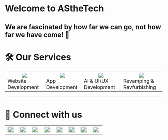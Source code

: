# Welcome to AStheTech 

## We are fascinated by how far we can go, not how far we have come! 🚀
# 🛠 Our Services

<table>

<td>
<div align="center">
    <img src="https://img.icons8.com/external-fauzidea-gradient-fauzidea/64/000000/external-website-online-learning-fauzidea-gradient-fauzidea-2.png"/>  
</div> 
Website Development
</td>
<td>
<div align="center">
    <img src="https://img.icons8.com/nolan/64/medical-mobile-app.png"/>  
</div> 
App Development
</td>
<td>
<div align="center">
    <img src="https://img.icons8.com/nolan/64/helping-hand.png"/>  
</div> 
AI & UI/UX Development

</td>
<td>
<div align="center">
    <img src="https://img.icons8.com/external-icongeek26-outline-gradient-icongeek26/64/000000/external-website-project-work-icongeek26-outline-gradient-icongeek26.png"/>  
</div> 
Revamping & Revfurbishing
</td>
</table>

<hr>

# 🤝 Connect with us 
<table>
<td>
<a href="https://asthetech.vercel.app/">
  <img align="left" alt="AStheTech's Website" width="20px" src="https://simpleicons.now.sh/sololearn/495f7e" />
</a>
</td><td>
<a href="https://twitter.com/AStheTECH">
  <img align="left" alt="AStheTech's Twitter" width="20px" src="https://simpleicons.now.sh/twitter/495f7e" />
</a>
</td><td>
<a href="https://www.instagram.com/asthetech/">
  <img align="left" alt="AStheTech's Instagram" width="20px" src="https://simpleicons.now.sh/instagram/495f7e" />
</a>
</td><td>
<a href="#">
  <img align="left" alt="AStheTech's Facebook" width="20px" src="https://simpleicons.now.sh/facebook/495f7e" />
</a>
</td><td>
<a href="#">
  <img align="left" alt="AStheTech's Youtube" width="20px" src="https://simpleicons.now.sh/youtube/495f7e" />
</a>
</td><td>
<a href="https://www.linkedin.com/company/asthetech/">
  <img align="left" alt="AStheTech's Linkedin" width="20px" src="https://simpleicons.now.sh/linkedin/495f7e" />
</a>
</td><td>
<a href="https://github.com/AS-the-Tech">
  <img align="left" alt="AStheTech's Github" width="20px" src="https://simpleicons.now.sh/github/495f7e" />
</a>
</td><td>
<a href="mailto:contact@asthetech.com">
  <img align="left" alt="AStheTech's Mail" width="20px" src="https://simpleicons.now.sh/gmail/495f7e" />
</a>
</td>

</table>
